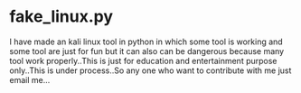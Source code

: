 # fake_linux.py
I have made an kali linux tool in python in which some tool is working and some tool are just for fun but it can also can be dangerous because many tool work properly..This is just for education and entertainment purpose only..This is under process..So any one who want to contribute with me just email me... 
